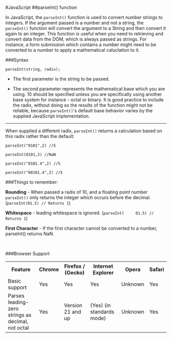 #JavaScript
##parseInt() function


In JavaScript, the `parseInt()` function is used to convert number strings to integers. If the argument passed is a number and not a string, the `parseInt()` function will convert the argument to a String and then convert it again to an integer. This function is useful when you need to retrieving and convert data from the DOM, which is always passed as strings. For instance, a form submission which contains a number might need to be converted to a number to apply a mathematical caluclation to it. 


###Syntax

`parseInt(string, radix);`

- The first parameter is the string to be passed. 

- The second parameter represents the mathematical base which you are using. 10 should be specified unless you are specifically using another base system for instance - octal or binary. It is good practice to include the radix, without doing so the results of the function might not be reliable, because `parseInt()`'s default base behavior varies by the supplied JavaScript implementation. 

 <hr>
 
 When supplied a different radix, `parseInt()` returns a calculation based on this radix rather than the default: 

 	
 	parseInt("0101",2) //5
 	
 	parseInt(0101,2) //NaN
    
    parseInt("0101.4",2) //5
	
	parseInt("00101.4",2) //5


###Things to remember:


**Rounding** - When passed a radix of 10, and a floating point number `parseInt()` only returns the integer which occurs before the decimal. (`parseInt(01.5) // Returns 1`)

**Whitespace** - leading whitespace is ignored. (`parseInt(     01.5) // Returns 1`)

**First Character** - If the first character cannot be converted to a number, parseInt() returns NaN.

<br>

###Browser Support
<table>
	<tr>
		<th>Feature</th>
			<th>Chrome</th>
			<th>Firefox / (Gecko)</th>
			<th>Internet Explorer</th>	
			<th>Opera</th>
			<th>Safari</th>
		<tr>
			<td>Basic support</td>
			<td>Yes</td>
			<td>Yes</td>
			<td>Yes</td>
			<td>Unknown</td>
			<td>Yes</td>
		</tr>
		<tr>
			<td>Parses leading-zero strings as decimal, not octal</td>
			<td>Yes</td>
			<td>Version 21 and up</td>
			<td>(Yes) (in standards mode)</td>
			<td>Unknown</td>
			<td>Yes</td>
		</tr>
</table>
			